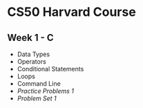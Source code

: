 # CS50 Harvard Course
## Week 1 - C
- Data Types
- Operators
- Conditional Statements
- Loops
- Command Line
- _Practice Problems 1_
- _Problem Set 1_
